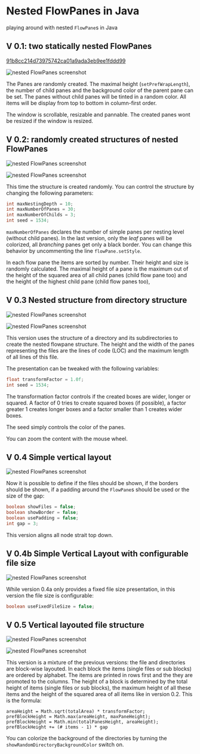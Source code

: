 # Nested FlowPanes in Java

playing around with nested `FlowPane`s in Java

## V 0.1: two statically nested FlowPanes

[91b8cc214d73975742ca01a9ada3eb9ee1fddd99](https://github.com/MoooDob/NestedJavaFlowPanes/commit/91b8cc214d73975742ca01a9ada3eb9ee1fddd99)

![nested FlowPanes screenshot](./images/screenshot_01.png)



The Panes are randomly created. The maximal height (`setPrefWrapLength`), the number of child panes and the background color of the parent pane can be set. The panes without child panes will be tinted in a random color. All items will be display from top to bottom in column-first order.

The window is scrollable, resizable and pannable. The created panes wont be resized if the window is resized.

## V 0.2: randomly created structures of nested FlowPanes

![nested FlowPanes screenshot](./images/screenshot_02.png)

![nested FlowPanes screenshot](./images/screenshot_02b.png)

This time the structure is created randomly. You can control the structure by changing the following parameters:

```java
int maxNestingDepth = 10;
int maxNumberOfPanes = 30;
int maxNumberOfChilds = 3;
int seed = 1534;
```

`maxNumberOfPanes` declares the number of simple panes per nesting level (without child panes). In the last version, only the *leaf* panes will be colorized, all *branching* panes get only a black border. You can change this behavior by uncommenting the line `flowPane.setStyle`.

In each flow pane the items are sorted by number. Their height and size is randomly calculated. The maximal height of a pane is the maximum out of the height of the squared area of all child panes (child flow pane too) and the height of the highest child pane (child flow panes too), 

## V 0.3 Nested structure from directory structure

![nested FlowPanes screenshot](./images/screenshot_03a.png)

![nested FlowPanes screenshot](./images/screenshot_03b.png)

This version uses the structure of a directory and its subdirectories to create the nested flowpane structure. The height and the width of the panes representing the files are the lines of code (LOC) and the maximum length of all lines of this file. 

The presentation can be tweaked with the following variables:

```java
float transformFactor = 1.0f;
int seed = 1534;
```

The transformation factor controls if the created boxes are wider, longer or squared. A factor of 0 tries to create squared boxes (if possible), a factor greater 1 creates longer boxes and a factor smaller than 1 creates wider boxes.

The seed simply controls the color of the panes.

You can zoom the content with the mouse wheel.

## V 0.4 Simple vertical layout

![nested FlowPanes screenshot](./images/screenshot_04a.png)

Now it is possible to define if the files should be shown, if the borders should be shown, if a padding around the `FlowPane`s should be used or the size of the gap: 

```java
boolean showFiles = false;
boolean showBorder = false;
boolean usePadding = false;
int gap = 3;
```
This version aligns all node strait top down. 

## V 0.4b Simple Vertical Layout with configurable file size 

![nested FlowPanes screenshot](./images/screenshot_04b.png)

While version 0.4a only provides a fixed file size presentation, in this version the file size is configurable:

```java
boolean useFixedFileSize = false;
```

## V 0.5 Vertical layouted file structure

![nested FlowPanes screenshot](./images/screenshot_05a.png)

![nested FlowPanes screenshot](./images/screenshot_05b.png)

This version is a mixture of the previous versions: the file and directories are block-wise layouted. In each block the items (single files or sub blocks) are ordered by alphabet. The items are printed in rows first and the they are promoted to the columns. The height of a block is determined by the total height of items (single files or sub blocks), the maximum height of all these items and the height of the squared area of all items like in version 0.2. This is the formula:

```pseudocode
areaHeight = Math.sqrt(totalArea) * transformFactor;
prefBlockHeight = Math.max(areaHeight, maxPaneHeight);
prefBlockHeight = Math.min(totalPanesHeight, areaHeight);
prefBlockHeight += (# items - 1) * gap  	
```
You can colorize the background of the directories by turning the `showRandomDirectoryBackgroundColor` switch on.